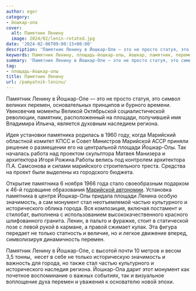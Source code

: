 ```yaml
---
author: egor
category:
- йошкар-ола
cover:
  alt: Памятник Ленину
  image: 2024/02/lenin-rotated.jpg
date: '2024-02-06T09:00:15+00:00'
description: 'Памятник Ленину в Йошкар-Оле — это не просто статуя, это символ великих перемен, основательных принципов и бурного времени. Увековечив моменты Великой...'
keywords: Памятник Ленину, площадь-йошкар-олы, йошкар, памятник, перемен, площади, памятника, ленину, оле, это, региона, марийской, олы, архитектора, значимость, монумент, стал
summary: 'Памятник Ленину в Йошкар-Оле — это не просто статуя, это символ великих перемен, основательных принципов и бурного времени. Увековечив моменты Великой...'
tag:
- площадь-йошкар-олы
title: Памятник Ленину
url: /pamyatnik-leninu/
---
```


Памятник Ленину в Йошкар-Оле — это не просто статуя, это символ великих перемен, основательных принципов и бурного времени. Увековечив моменты Великой Октябрьской социалистической революции, памятник, расположенный на площади, получившей имя Владимира Ильича, является духовным наследием региона.

Идея установки памятника родилась в 1960 году, когда Марийский областной комитет КПСС и Совет Министров Марийской АССР приняли решение о размещении его на центральной площади Йошкар-Олы. Так началась работа над проектом скульптора Матвея Манизера и архитектора Игоря Рожина.Работы велись под контролем архитектора П.А. Самсонова и силами марийского строительного треста. Средства на проект были выделены из городского бюджета.

Открытие памятника 6 ноября 1966 года стало своеобразным подарком к 46-й годовщине образования [Марийской автономии](/dom-druzhby/). Установка памятника в центре Йошкар-Олы придала площади Ленина особую значимость, а сам монумент стал неотъемлемой частью культурного и исторического облика города. Вся композиция, включая постамент и стилобат, выполнена с использованием высококачественного красного шлифованного гранита. Ленин, в пальто и фуражке, стоит в статической позе с левой рукой в кармане, а правой сжимает кулак. Эта фигура передает не только статность и величие, но и легкое движение вперед, символизируя динамичность перемен.

Памятник Ленину в Йошкар-Оле, с высотой почти 10 метров и весом 3,5 тонны,  несет в себе не только историческую значимость и важность для города, но также стал частью культурного и исторического наследия региона. Йошкар-Ола дарит этот монумент как почетное воспоминание о важных событиях, так и визуальное воплощение духа перемен и уважения к основателю новой эпохи.